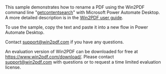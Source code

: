 This sample demonstrates how to rename a PDF using the Win2PDF command line "[getcontentsearch](https://www.win2pdf.com/doc/command-line-pdf-content-search.html)" with Microsoft Power Automate Desktop.  A more detailed description is in the [Win2PDF user guide](https://www.win2pdf.com/doc/rename-pdf-content-power-automate-desktop.html).

To use the sample, copy the text and paste it into a new flow in Power Automate Desktop.

Contact support@win2pdf.com if you have any questions.
 
An evaluation version of Win2PDF can be downloaded for free at https://www.win2pdf.com/download/. Please contact support@win2pdf.com with questions or to request a time limited evaluation license.
